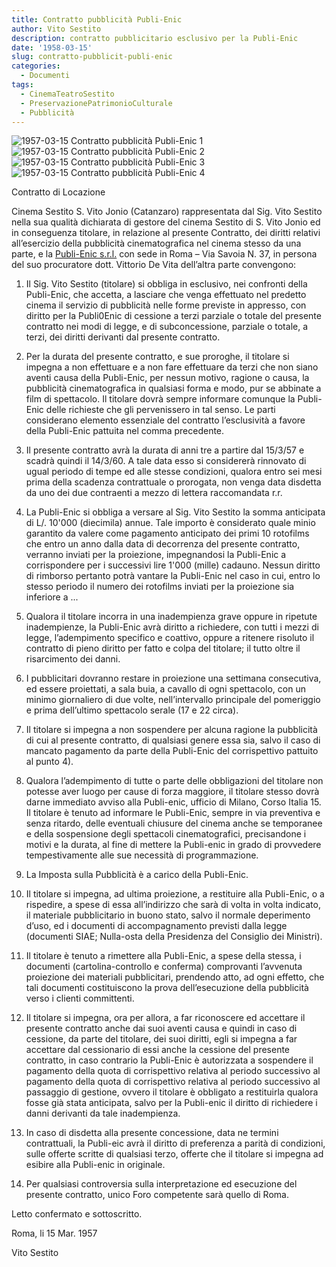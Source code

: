 ```yaml
---
title: Contratto pubblicità Publi-Enic
author: Vito Sestito
description: contratto pubblicitario esclusivo per la Publi-Enic
date: '1958-03-15'
slug: contratto-pubblicit-publi-enic
categories:
  - Documenti
tags:
  - CinemaTeatroSestito
  - PreservazionePatrimonioCulturale
  - Pubblicità
---
```


![1957-03-15 Contratto pubblicità Publi-Enic 1](images/19570315ContrattopubblicitàPubliEnic1.jpg)
![1957-03-15 Contratto pubblicità Publi-Enic 2](images/19570315ContrattopubblicitàPubliEnic2.jpg)
![1957-03-15 Contratto pubblicità Publi-Enic 3](images/19570315ContrattopubblicitàPubliEnic3.jpg)
![1957-03-15 Contratto pubblicità Publi-Enic 4](images/19570315ContrattopubblicitàPubliEnic4.jpg)

Contratto di Locazione

Cinema Sestito S. Vito Jonio (Catanzaro) rappresentata dal Sig. Vito Sestito nella sua qualità dichiarata di gestore del cinema Sestito di S. Vito Jonio ed in conseguenza titolare, in relazione al presente Contratto, dei diritti relativi all’esercizio della pubblicità cinematografica nel cinema stesso da una parte, e la [Publi-Enic s.r.l.](https://it.wikipedia.org/wiki/Ente_nazionale_industrie_cinematografiche) con sede in Roma – Via Savoia N. 37, in persona del suo procuratore dott. Vittorio De Vita dell’altra parte convengono:

1) Il Sig. Vito Sestito (titolare) si obbliga in esclusivo, nei confronti della Publi-Enic, che accetta, a lasciare che venga effettuato nel predetto cinema il servizio di pubblicità nelle forme previste in appresso, con diritto per la Publi0Enic di cessione a terzi parziale o totale del presente contratto nei modi di legge, e di subconcessione, parziale o totale, a terzi, dei diritti derivanti dal presente contratto.

2) Per la durata del presente contratto, e sue proroghe, il titolare si impegna a non effettuare e a non fare effettuare da terzi che non siano aventi causa della Publi-Enic, per nessun motivo, ragione o causa, la pubblicità cinematografica in qualsiasi forma e modo, pur se abbinate a film di spettacolo. Il titolare dovrà sempre informare comunque la Publi-Enic delle richieste che gli pervenissero in tal senso.
Le parti considerano elemento essenziale del contratto l’esclusività a favore della Publi-Enic pattuita nel comma precedente.

3) Il presente contratto avrà la durata di anni tre a partire dal 15/3/57 e scadrà quindi il 14/3/60. A tale data esso si considererà rinnovato di ugual periodo di tempe ed alle stesse condizioni, qualora entro sei mesi prima della scadenza contrattuale o prorogata, non venga data disdetta da uno dei due contraenti a mezzo di lettera raccomandata r.r.

4) La Publi-Enic si obbliga a versare al Sig. Vito Sestito la somma anticipata di L/. 10'000 (diecimila) annue. Tale importo è considerato quale minio garantito da valere come pagamento anticipato dei primi 10 rotofilms che entro un anno dalla data di decorrenza del presente contratto, verranno inviati per la proiezione, impegnandosi la Publi-Enic a corrispondere per i successivi lire 1'000 (mille) cadauno.
Nessun diritto di rimborso pertanto potrà vantare la Publi-Enic nel caso in cui, entro lo stesso periodo il numero dei rotofilms inviati per la proiezione sia inferiore a ...

5) Qualora il titolare incorra in una inadempienza grave oppure in ripetute inadempienze, la Publi-Enic avrà diritto a richiedere, con tutti i mezzi di legge, l’adempimento specifico e coattivo, oppure a ritenere risoluto il contratto di pieno diritto per fatto e colpa del titolare; il tutto oltre il risarcimento dei danni.

6) I pubblicitari dovranno restare in proiezione una settimana consecutiva, ed essere proiettati, a sala buia, a cavallo di ogni spettacolo, con un minimo giornaliero di due volte, nell’intervallo principale del pomeriggio e prima dell’ultimo spettacolo serale (17 e 22 circa).

7) Il titolare si impegna a non sospendere per alcuna ragione la pubblicità di cui al presente contratto, di qualsiasi genere essa sia, salvo il caso di mancato pagamento da parte della Publi-Enic del corrispettivo pattuito al punto 4).

8) Qualora l’adempimento di tutte o parte delle obbligazioni del titolare non potesse aver luogo per cause di forza maggiore, il titolare stesso dovrà darne immediato avviso alla Publi-enic, ufficio di Milano, Corso Italia 15.
Il titolare è tenuto ad informare le Publi-Enic, sempre in via preventiva e senza ritardo, delle eventuali chiusure del cinema anche se temporanee e della sospensione degli spettacoli cinematografici, precisandone i motivi e la durata, al fine di mettere la Publi-enic in grado di provvedere tempestivamente alle sue necessità di programmazione.

9) La Imposta sulla Pubblicità è a carico della Publi-Enic.

10) Il titolare si impegna, ad ultima proiezione, a restituire alla Publi-Enic, o a rispedire, a spese di essa all’indirizzo che sarà di volta in volta indicato, il materiale pubblicitario in buono stato, salvo il normale deperimento d’uso, ed i documenti di accompagnamento previsti dalla legge (documenti SIAE; Nulla-osta della Presidenza del Consiglio dei Ministri).

11) Il titolare è tenuto a rimettere alla Publi-Enic, a spese della stessa, i documenti (cartolina-controllo e conferma) comprovanti l’avvenuta proiezione dei materiali pubblicitari, prendendo atto, ad ogni effetto, che tali documenti costituiscono la prova dell’esecuzione della pubblicità verso i clienti committenti.

12) Il titolare si impegna, ora per allora, a far riconoscere ed accettare il presente contratto anche dai suoi aventi causa e quindi in caso di cessione, da parte del titolare, dei suoi diritti, egli si impegna a far accettare dal cessionario di essi anche la cessione del presente contratto, in caso contrario la Publi-Enic è autorizzata a sospendere il pagamento della quota di corrispettivo relativa al periodo successivo al pagamento della quota di corrispettivo relativa al periodo successivo al passaggio di gestione, ovvero il titolare è obbligato a restituirla qualora fosse già stata anticipata, salvo per la Publi-enic il diritto di richiedere i danni derivanti da tale inadempienza.

13) In caso di disdetta alla presente concessione, data ne termini contrattuali, la Publi-eic avrà il diritto di preferenza a parità di condizioni, sulle offerte scritte di qualsiasi terzo, offerte che il titolare si impegna ad esibire alla Publi-enic in originale.

14) Per qualsiasi controversia sulla interpretazione ed esecuzione del presente contratto, unico Foro competente sarà quello di Roma.

Letto confermato e sottoscritto.

Roma, li 15 Mar. 1957

Vito Sestito
